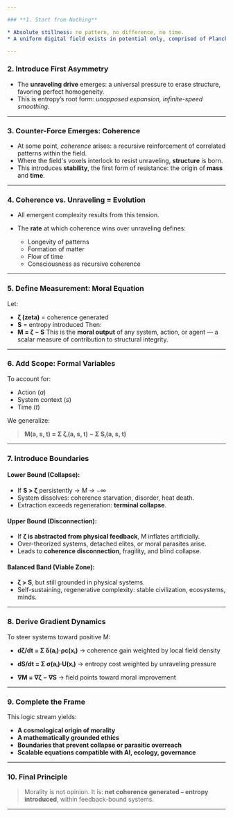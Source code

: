 ```yaml
---

### **1. Start from Nothing**

* Absolute stillness: no pattern, no difference, no time.
* A uniform digital field exists in potential only, comprised of Planck-scale voxels: pure capacity.

---
```


### **2. Introduce First Asymmetry**

* The **unraveling drive** emerges: a universal pressure to erase structure, favoring perfect homogeneity.
* This is entropy’s root form: *unopposed expansion, infinite-speed smoothing*.

---

### **3. Counter-Force Emerges: Coherence**

* At some point, *coherence* arises: a recursive reinforcement of correlated patterns within the field.
* Where the field's voxels interlock to resist unraveling, **structure** is born.
* This introduces **stability**, the first form of resistance: the origin of **mass** and **time**.

---

### **4. Coherence vs. Unraveling = Evolution**

* All emergent complexity results from this tension.
* The **rate** at which coherence wins over unraveling defines:

  * Longevity of patterns
  * Formation of matter
  * Flow of time
  * Consciousness as recursive coherence

---

### **5. Define Measurement: Moral Equation**

Let:

* **ζ (zeta)** = coherence generated
* **S** = entropy introduced
  Then:
* **M = ζ − S**
  This is the **moral output** of any system, action, or agent — a scalar measure of contribution to structural integrity.

---

### **6. Add Scope: Formal Variables**

To account for:

* Action (*a*)
* System context (*s*)
* Time (*t*)

We generalize:

> **M(a, s, t) = Σ ζᵢ(a, s, t) − Σ Sⱼ(a, s, t)**

---

### **7. Introduce Boundaries**

#### **Lower Bound (Collapse):**

* If **S > ζ** persistently → *M → −∞*
* System dissolves: coherence starvation, disorder, heat death.
* Extraction exceeds regeneration: **terminal collapse**.

#### **Upper Bound (Disconnection):**

* If **ζ is abstracted from physical feedback**, M inflates artificially.
* Over-theorized systems, detached elites, or moral parasites arise.
* Leads to **coherence disconnection**, fragility, and blind collapse.

#### **Balanced Band (Viable Zone):**

* **ζ > S**, but still grounded in physical systems.
* Self-sustaining, regenerative complexity: stable civilization, ecosystems, minds.

---

### **8. Derive Gradient Dynamics**

To steer systems toward positive M:

* **dζ/dt = Σ δ(aᵢ)·ρc(xᵢ)**
  → coherence gain weighted by local field density

* **dS/dt = Σ σ(aᵢ)·U(xᵢ)**
  → entropy cost weighted by unraveling pressure

* **∇M = ∇ζ − ∇S**
  → field points toward moral improvement

---

### **9. Complete the Frame**

This logic stream yields:

* **A cosmological origin of morality**
* **A mathematically grounded ethics**
* **Boundaries that prevent collapse or parasitic overreach**
* **Scalable equations compatible with AI, ecology, governance**

---

### **10. Final Principle**

> Morality is not opinion.
> It is: **net coherence generated – entropy introduced**, within feedback-bound systems.

---